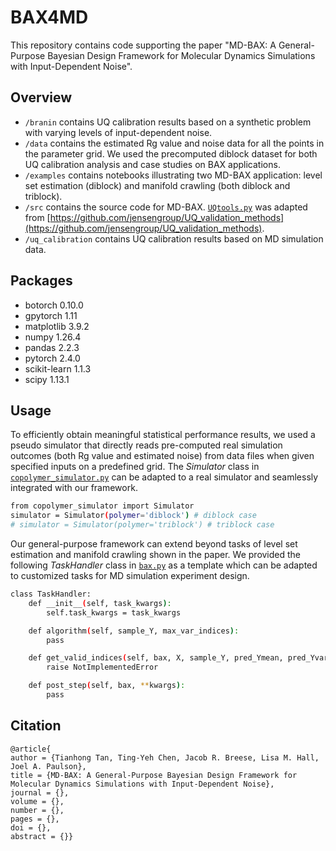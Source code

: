 # BAX4MD
This repository contains code supporting the paper "MD-BAX: A General-Purpose Bayesian Design Framework for Molecular Dynamics Simulations with Input-Dependent Noise".

## Overview
- `/branin` contains UQ calibration results based on a synthetic problem with varying levels of input-dependent noise.
- `/data` contains the estimated Rg value and noise data for all the points in the parameter grid. We used the precomputed diblock dataset for both UQ calibration analysis and case studies on BAX applications.
- `/examples` contains notebooks illustrating two MD-BAX application: level set estimation (diblock) and manifold crawling (both diblock and triblock).
- `/src` contains the source code for MD-BAX. [`UQtools.py`](./src/UQtools.py) was adapted from [https://github.com/jensengroup/UQ_validation_methods](https://github.com/jensengroup/UQ_validation_methods).
- `/uq_calibration` contains UQ calibration results based on MD simulation data.


## Packages
- botorch 0.10.0
- gpytorch 1.11
- matplotlib 3.9.2
- numpy 1.26.4
- pandas 2.2.3
- pytorch 2.4.0 
- scikit-learn 1.1.3
- scipy 1.13.1


## Usage
To efficiently obtain meaningful statistical performance results, we used a pseudo simulator that directly reads pre-computed real simulation outcomes (both Rg value and estimated noise) from data files when given specified inputs on a predefined grid. The *Simulator* class in [`copolymer_simulator.py`](./src/copolymer_simulator.py) can be adapted to a real simulator and seamlessly integrated with our framework.
```sh
from copolymer_simulator import Simulator
simulator = Simulator(polymer='diblock') # diblock case
# simulator = Simulator(polymer='triblock') # triblock case
```

Our general-purpose framework can extend beyond tasks of level set estimation and manifold crawling shown in the paper. We provided the following *TaskHandler* class in [`bax.py`](./src/bax.py) as a template which can be adapted to customized tasks for MD simulation experiment design.
```sh
class TaskHandler:
    def __init__(self, task_kwargs):
        self.task_kwargs = task_kwargs

    def algorithm(self, sample_Y, max_var_indices):
        pass

    def get_valid_indices(self, bax, X, sample_Y, pred_Ymean, pred_Yvar, X1_range, X2_range, max_var_indices):
        raise NotImplementedError

    def post_step(self, bax, **kwargs):
        pass
```


## Citation
```
@article{
author = {Tianhong Tan, Ting-Yeh Chen, Jacob R. Breese, Lisa M. Hall, Joel A. Paulson},
title = {MD-BAX: A General-Purpose Bayesian Design Framework for Molecular Dynamics Simulations with Input-Dependent Noise},
journal = {},
volume = {},
number = {},
pages = {},
doi = {},
abstract = {}}
```
